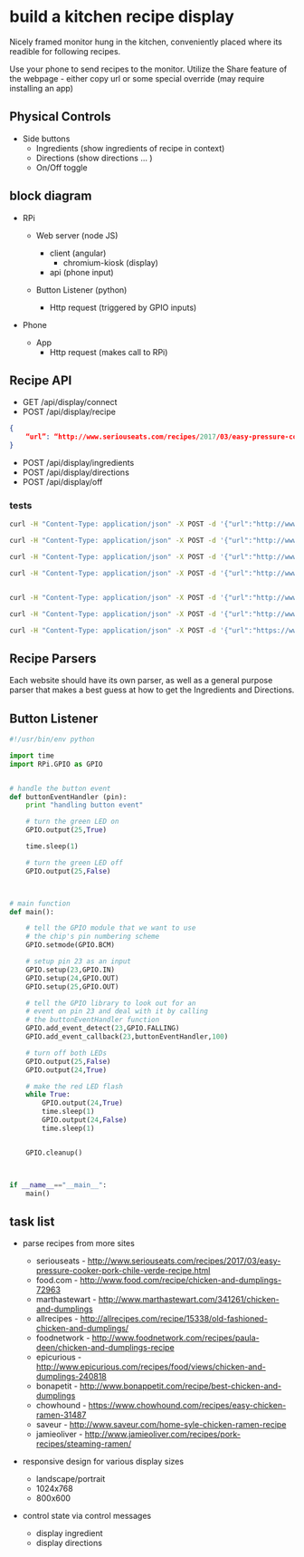 # build a kitchen recipe display
Nicely framed monitor hung in the kitchen, conveniently placed where its readible for following recipes.

Use your phone to send recipes to the monitor.  Utilize the Share feature of the webpage - either copy url or some special override (may require installing an app)

## Physical Controls
- Side buttons
	- Ingredients (show ingredients of recipe in context)
	- Directions (show directions … )
	- On/Off toggle

## block diagram
- RPi
	- Web server (node JS)
		- client (angular)
			- chromium-kiosk (display)
        - api (phone input)

 	- Button Listener (python)
		- Http request (triggered by GPIO inputs)

- Phone
	- App
		- Http request (makes call to RPi)

## Recipe API
- GET /api/display/connect
- POST /api/display/recipe
```json
{
	“url”: “http://www.seriouseats.com/recipes/2017/03/easy-pressure-cooker-pork-chile-verde-recipe.html”
}
```
- POST /api/display/ingredients
- POST /api/display/directions
- POST /api/display/off

### tests
```bash
curl -H "Content-Type: application/json" -X POST -d '{"url":"http://www.seriouseats.com/recipes/2017/03/easy-pressure-cooker-pork-chile-verde-recipe.html"}' http://localhost:4300/api/display/recipe

curl -H "Content-Type: application/json" -X POST -d '{"url":"http://www.seriouseats.com/recipes/2016/02/spaghetti-pasta-alle-vongole-clams-recipe.html"}' http://localhost:4300/api/display/recipe

curl -H "Content-Type: application/json" -X POST -d '{"url":"http://www.seriouseats.com/recipes/2017/03/homemade-tortilla-chips.html"}' http://localhost:4300/api/display/recipe

curl -H "Content-Type: application/json" -X POST -d '{"url":"http://www.seriouseats.com/recipes/2017/03/vegan-carbonara-pasta-recipe.html"}' http://localhost:4300/api/display/recipe


curl -H "Content-Type: application/json" -X POST -d '{"url":"http://www.food.com/recipe/chicken-and-dumplings-72963"}' http://localhost:4300/api/display/recipe

curl -H "Content-Type: application/json" -X POST -d '{"url":"http://www.marthastewart.com/341261/chicken-and-dumplings"}' http://localhost:4300/api/display/recipe

curl -H "Content-Type: application/json" -X POST -d '{"url":"https://www.chowhound.com/recipes/easy-chicken-ramen-31487"}' http://localhost:4300/api/display/recipe


```

## Recipe Parsers
Each website should have its own parser, as well as a general purpose parser that makes a best guess at how to get the Ingredients and Directions.


## Button Listener

```python
#!/usr/bin/env python

import time
import RPi.GPIO as GPIO


# handle the button event
def buttonEventHandler (pin):
    print "handling button event"

    # turn the green LED on
    GPIO.output(25,True)

    time.sleep(1)

    # turn the green LED off
    GPIO.output(25,False)



# main function
def main():

    # tell the GPIO module that we want to use 
    # the chip's pin numbering scheme
    GPIO.setmode(GPIO.BCM)

    # setup pin 23 as an input
    GPIO.setup(23,GPIO.IN)
    GPIO.setup(24,GPIO.OUT)
    GPIO.setup(25,GPIO.OUT)

    # tell the GPIO library to look out for an 
    # event on pin 23 and deal with it by calling 
    # the buttonEventHandler function
    GPIO.add_event_detect(23,GPIO.FALLING)
    GPIO.add_event_callback(23,buttonEventHandler,100)

    # turn off both LEDs
    GPIO.output(25,False)
    GPIO.output(24,True)

    # make the red LED flash
    while True:
        GPIO.output(24,True)
        time.sleep(1)
        GPIO.output(24,False)
        time.sleep(1)


    GPIO.cleanup()



if __name__=="__main__":
    main()
```


## task list

- parse recipes from more sites
    - seriouseats - <http://www.seriouseats.com/recipes/2017/03/easy-pressure-cooker-pork-chile-verde-recipe.html>
    - food.com - <http://www.food.com/recipe/chicken-and-dumplings-72963>
    - marthastewart - <http://www.marthastewart.com/341261/chicken-and-dumplings>
    - allrecipes - <http://allrecipes.com/recipe/15338/old-fashioned-chicken-and-dumplings/>
    - foodnetwork - <http://www.foodnetwork.com/recipes/paula-deen/chicken-and-dumplings-recipe>
    - epicurious - <http://www.epicurious.com/recipes/food/views/chicken-and-dumplings-240818>
    - bonapetit - <http://www.bonappetit.com/recipe/best-chicken-and-dumplings>
    - chowhound - <https://www.chowhound.com/recipes/easy-chicken-ramen-31487>
    - saveur - <http://www.saveur.com/home-syle-chicken-ramen-recipe>
    - jamieoliver - <http://www.jamieoliver.com/recipes/pork-recipes/steaming-ramen/>

- responsive design for various display sizes
    - landscape/portrait
    - 1024x768
    - 800x600

- control state via control messages
    - display ingredient
    - display directions